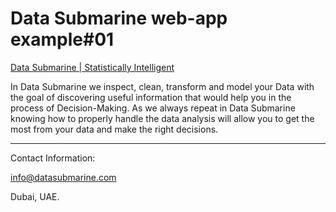 # Data Submarine web-app example#01


[Data Submarine | Statistically Intelligent](http://www.datasubmarine.com)

In Data Submarine we inspect, clean, transform and model your Data with the goal of discovering useful information that would help you in the process of Decision-Making.
As we always repeat in Data Submarine knowing how to properly handle the data analysis will allow you to get the most from your data and make the right decisions.

***

Contact Information:

info@datasubmarine.com

Dubai, UAE.
